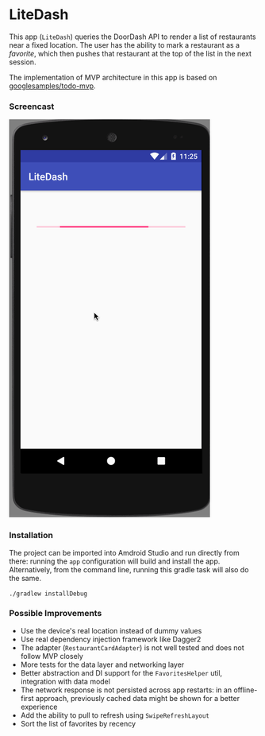 LiteDash
========

This app (`LiteDash`) queries the DoorDash API to render a list of restaurants near a fixed 
location. The user has the ability to mark a restaurant as a _favorite_, which then pushes that
restaurant at the top of the list in the next session.

The implementation of MVP architecture in this app is based on
[googlesamples/todo-mvp](https://github.com/googlesamples/android-architecture/tree/todo-mvp/).

### Screencast
![Screencast of the app](screencast.gif)

### Installation
The project can be imported into Amdroid Studio and run directly from there: running the `app`
configuration will build and install the app. Alternatively, from the command line, running
this gradle task will also do the same.

````
./gradlew installDebug
````

### Possible Improvements
* Use the device's real location instead of dummy values
* Use real dependency injection framework like Dagger2
* The adapter (`RestaurantCardAdapter`) is not well tested and does not follow MVP closely
* More tests for the data layer and networking layer
* Better abstraction and DI support for the `FavoritesHelper` util, integration with data model
* The network response is not persisted across app restarts: in an offline-first approach,
previously cached data might be shown for a better experience
* Add the ability to pull to refresh using `SwipeRefreshLayout`
* Sort the list of favorites by recency